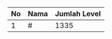 | No | Nama            | Jumlah Level |
|----|-----------------|--------------|
| 1  | #    |    1335        |
